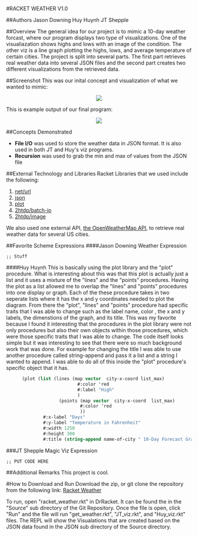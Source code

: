 #RACKET WEATHER V1.0

##Authors
Jason Downing
Huy Huynh
JT Shepple

##Overview
The general idea for our project is to mimic a 10-day weather forcast, where our program displays two type of visualizations.
One of the visualiazation shows highs and lows with an image of the condition.
The other viz is a line graph plotting the highs, lows, and average temperature of certain cities.
The project is split into several parts. The first part retrieves real weather data into several JSON files and
the second part creates two different visualizations from the retrieved data.

##Screenshot
This was our inital concept and visualization of what we wanted to mimic:
<p align="center">
	<img src="https://github.com/oplS16projects/Racket-Weather/blob/master/Example.png">
<p>

This is example output of our final program:
<p align="center">
	<img src="https://github.com/oplS16projects/Racket-Weather/blob/master/Program_Output.PNG">
<p>


##Concepts Demonstrated
* **File I/O** was used to store the weather data in JSON format. It is also used in both JT and Huy's viz programs.
* **Recursion** was used to grab the min and max of values from the JSON file

##External Technology and Libraries
Racket Libraries that we used include the following:

1. [net/url](https://docs.racket-lang.org/net/url.html)
2. [json](https://docs.racket-lang.org/json/)
3. [plot](https://docs.racket-lang.org/plot/)
4. [2htdp/batch-io](https://docs.racket-lang.org/teachpack/2htdpbatch-io.html)
5. [2htdp/image](https://docs.racket-lang.org/teachpack/2htdpimage.html)

We also used one external API, [the OpenWeatherMap API](http://openweathermap.org/api),
to retrieve real weather data for several US cities.

##Favorite Scheme Expressions
####Jason Downing
Weather Expression
```
;; Stuff
```
####Huy Huynh 
This is basically using the plot library and the "plot" procedure. What is interesting about this was that this plot is actually 
just a list and it uses a mixture of the "lines" and the "points" procedures. Having the plot as a list allowed me to 
overlap the "lines" and "points" procedures into one display or graph. Each of the these procedure takes in two seperate lists where it
has the x and y coordinates needed to plot the diagram. From there the "plot", "lines" and "points" procedure had specific traits that I was able to change such as the label name, color , the x and y labels, the dimenstions of the graph, and its title. This was my favorite because I found it interesting that the procedures in the plot library were not only procedures but also their own objects within those procedures, which were those specific traits that I was able to change. The code itself looks simple but it was interesting to see that there were so much background work that was done. For example for changing the title I was able to use another procedure called string-append and pass it a list and a string I wanted to append. I was able to do all of this inside the "plot" procedure's specific object that it has. 
```scheme
      (plot (list (lines (map vector  city-x-coord list_max)
                           #:color 'red
                           #:label "High"
                           )
                    (points (map vector  city-x-coord  list_max)
                            #:color 'red
                            ))
              #:x-label "Days"
              #:y-label "Temperature in Fahrenheit"
              #:width 1250
              #:height 300
              #:title (string-append name-of-city " 10-Day Forecast Graph"))
```

###JT Shepple
Magic Viz Expression
```
;; PUT CODE HERE
```

##Additional Remarks
This project is cool.

#How to Download and Run
Download the zip, or git clone the repository from the following link:
[Racket Weather](https://github.com/oplS16projects/Racket-Weather)

To run, open "racket_weather.rkt" in DrRacket. It can be found the in the "Source"
sub directory of the Git Repository. Once the file is open, click "Run" and the
file will run "get_weather.rkt", "JT_viz.rkt", and "Huy_viz.rkt" files. The REPL
will show the Visualations that are created based on the JSON data found in the
JSON sub directory of the Source directory.
